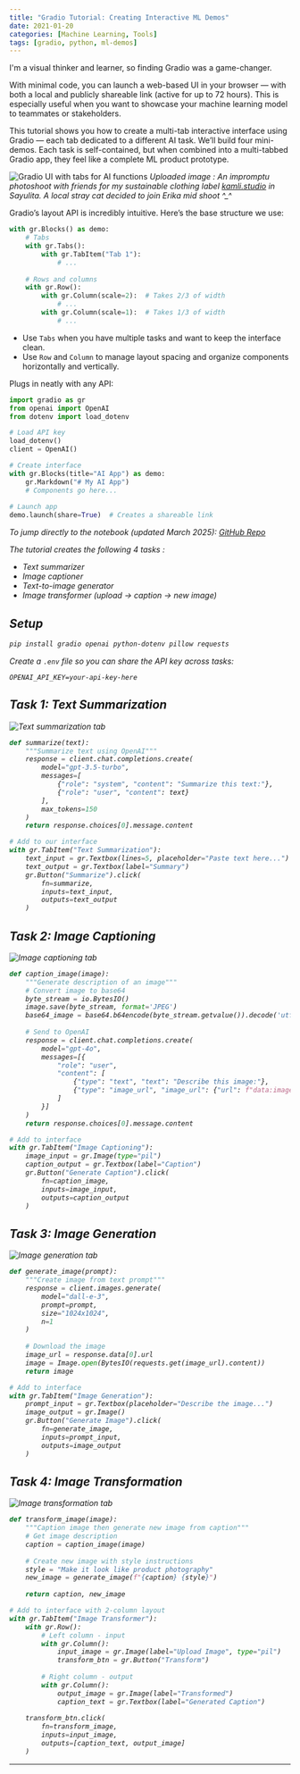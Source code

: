 ```yaml
---
title: "Gradio Tutorial: Creating Interactive ML Demos"
date: 2021-01-20
categories: [Machine Learning, Tools]
tags: [gradio, python, ml-demos]
---
```


I'm a visual thinker and learner, so finding Gradio was a game-changer.

With minimal code, you can launch a web-based UI in your browser — with both a local and publicly shareable link (active for up to 72 hours). This is especially useful when you want to showcase your machine learning model to teammates or stakeholders.

This tutorial shows you how to create a multi-tab interactive interface using Gradio — each tab dedicated to a different AI task. We’ll build four mini-demos. Each task is self-contained, but when combined into a multi-tabbed Gradio app, they feel like a complete ML product prototype.


![Gradio UI with tabs for AI functions](/assets/images/gradio-tutorial-screenshot.png)
*Uploaded image : An impromptu photoshoot with friends for my sustainable clothing label [kamli.studio](https://www.kamli.studio) in Sayulita. A local stray cat decided to join Erika mid shoot ^_^*


Gradio’s layout API is incredibly intuitive. Here’s the base structure we use:

```python
with gr.Blocks() as demo:
    # Tabs
    with gr.Tabs():
        with gr.TabItem("Tab 1"):
            # ...
    
    # Rows and columns
    with gr.Row():
        with gr.Column(scale=2):  # Takes 2/3 of width
            # ...
        with gr.Column(scale=1):  # Takes 1/3 of width
            # ...
```
- Use `Tabs` when you have multiple tasks and want to keep the interface clean.
- Use `Row` and `Column` to manage layout spacing and organize components horizontally and vertically.

Plugs in neatly with any API:

```python
import gradio as gr
from openai import OpenAI
from dotenv import load_dotenv

# Load API key
load_dotenv()
client = OpenAI()

# Create interface
with gr.Blocks(title="AI App") as demo:
    gr.Markdown("# My AI App")
    # Components go here...
    
# Launch app
demo.launch(share=True)  # Creates a shareable link
```

<em> To jump directly to the notebook (updated March 2025):<em> [GitHub Repo](https://github.com/fareeha/gradio-ai-demo)


The tutorial creates the following 4 tasks :
- Text summarizer
- Image captioner
- Text-to-image generator
- Image transformer (upload → caption → new image)




## Setup

```bash
pip install gradio openai python-dotenv pillow requests
```

Create a `.env` file so you can share the API key across tasks:
```
OPENAI_API_KEY=your-api-key-here
```



## Task 1: Text Summarization

![Text summarization tab](/assets/images/summarizer-screenshot.png)

```python
def summarize(text):
    """Summarize text using OpenAI"""
    response = client.chat.completions.create(
        model="gpt-3.5-turbo",
        messages=[
            {"role": "system", "content": "Summarize this text:"},
            {"role": "user", "content": text}
        ],
        max_tokens=150
    )
    return response.choices[0].message.content

# Add to our interface
with gr.TabItem("Text Summarization"):
    text_input = gr.Textbox(lines=5, placeholder="Paste text here...")
    text_output = gr.Textbox(label="Summary")
    gr.Button("Summarize").click(
        fn=summarize, 
        inputs=text_input, 
        outputs=text_output
    )
```

## Task 2: Image Captioning

![Image captioning tab](/assets/images/captioner-screenshot.png)

```python
def caption_image(image):
    """Generate description of an image"""
    # Convert image to base64
    byte_stream = io.BytesIO()
    image.save(byte_stream, format='JPEG')
    base64_image = base64.b64encode(byte_stream.getvalue()).decode('utf-8')
    
    # Send to OpenAI
    response = client.chat.completions.create(
        model="gpt-4o",
        messages=[{
            "role": "user",
            "content": [
                {"type": "text", "text": "Describe this image:"},
                {"type": "image_url", "image_url": {"url": f"data:image/jpeg;base64,{base64_image}"}}
            ]
        }]
    )
    return response.choices[0].message.content

# Add to interface
with gr.TabItem("Image Captioning"):
    image_input = gr.Image(type="pil")
    caption_output = gr.Textbox(label="Caption")
    gr.Button("Generate Caption").click(
        fn=caption_image,
        inputs=image_input,
        outputs=caption_output
    )
```

## Task 3: Image Generation

![Image generation tab](/assets/images/generator-screenshot.png)

```python
def generate_image(prompt):
    """Create image from text prompt"""
    response = client.images.generate(
        model="dall-e-3",
        prompt=prompt,
        size="1024x1024",
        n=1
    )
    
    # Download the image
    image_url = response.data[0].url
    image = Image.open(BytesIO(requests.get(image_url).content))
    return image

# Add to interface
with gr.TabItem("Image Generation"):
    prompt_input = gr.Textbox(placeholder="Describe the image...")
    image_output = gr.Image()
    gr.Button("Generate Image").click(
        fn=generate_image,
        inputs=prompt_input,
        outputs=image_output
    )
```

## Task 4: Image Transformation

![Image transformation tab](/assets/images/transformimage-screenshot.png)

```python
def transform_image(image):
    """Caption image then generate new image from caption"""
    # Get image description
    caption = caption_image(image)
    
    # Create new image with style instructions
    style = "Make it look like product photography"
    new_image = generate_image(f"{caption} {style}")
    
    return caption, new_image

# Add to interface with 2-column layout
with gr.TabItem("Image Transformer"):
    with gr.Row():
        # Left column - input
        with gr.Column():
            input_image = gr.Image(label="Upload Image", type="pil")
            transform_btn = gr.Button("Transform")
            
        # Right column - output
        with gr.Column():
            output_image = gr.Image(label="Transformed")
            caption_text = gr.Textbox(label="Generated Caption")
    
    transform_btn.click(
        fn=transform_image,
        inputs=input_image,
        outputs=[caption_text, output_image]
    )
```



---

